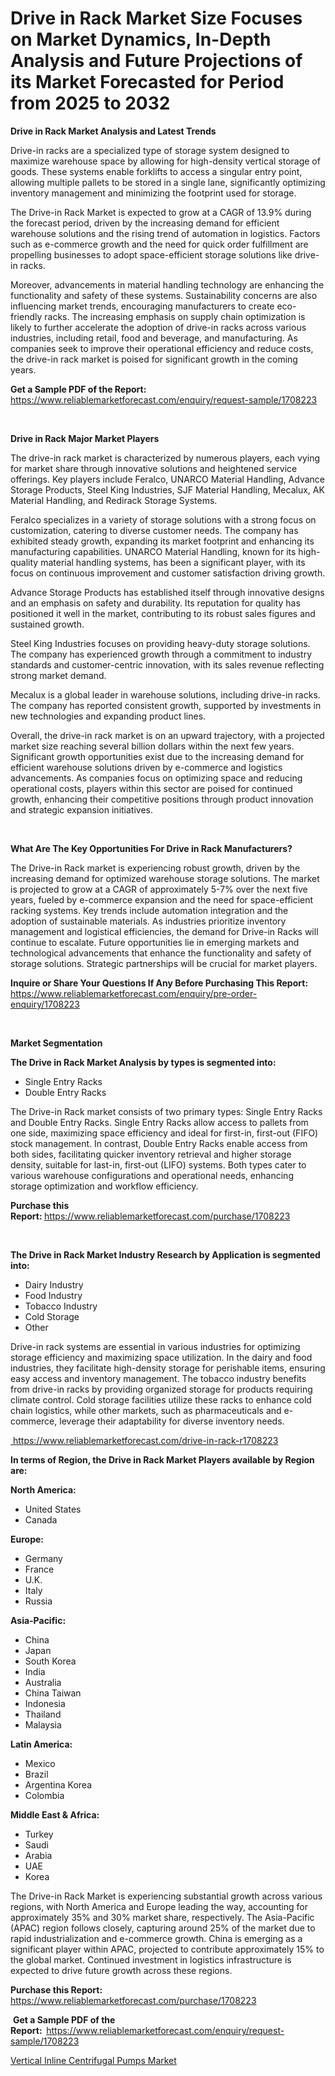 <p><h1>Drive in Rack Market Size Focuses on Market Dynamics, In-Depth Analysis and Future Projections of its Market Forecasted for Period from 2025 to 2032</h1></p><p><strong>Drive in Rack Market Analysis and Latest Trends</strong></p>
<p><p>Drive-in racks are a specialized type of storage system designed to maximize warehouse space by allowing for high-density vertical storage of goods. These systems enable forklifts to access a singular entry point, allowing multiple pallets to be stored in a single lane, significantly optimizing inventory management and minimizing the footprint used for storage.</p><p>The Drive-in Rack Market is expected to grow at a CAGR of 13.9% during the forecast period, driven by the increasing demand for efficient warehouse solutions and the rising trend of automation in logistics. Factors such as e-commerce growth and the need for quick order fulfillment are propelling businesses to adopt space-efficient storage solutions like drive-in racks. </p><p>Moreover, advancements in material handling technology are enhancing the functionality and safety of these systems. Sustainability concerns are also influencing market trends, encouraging manufacturers to create eco-friendly racks. The increasing emphasis on supply chain optimization is likely to further accelerate the adoption of drive-in racks across various industries, including retail, food and beverage, and manufacturing. As companies seek to improve their operational efficiency and reduce costs, the drive-in rack market is poised for significant growth in the coming years.</p></p>
<p><strong>Get a Sample PDF of the Report:&nbsp;</strong> <a href="https://www.reliablemarketforecast.com/enquiry/request-sample/1708223?utm_campaign=1169&utm_medium=2&utm_source=Github&utm_content=ia&utm_term=19022025&utm_id=drive-in-rack">https://www.reliablemarketforecast.com/enquiry/request-sample/1708223</a></p>
<p>&nbsp;</p>
<p><strong>Drive in Rack Major Market Players</strong></p>
<p><p>The drive-in rack market is characterized by numerous players, each vying for market share through innovative solutions and heightened service offerings. Key players include Feralco, UNARCO Material Handling, Advance Storage Products, Steel King Industries, SJF Material Handling, Mecalux, AK Material Handling, and Redirack Storage Systems.</p><p>Feralco specializes in a variety of storage solutions with a strong focus on customization, catering to diverse customer needs. The company has exhibited steady growth, expanding its market footprint and enhancing its manufacturing capabilities. UNARCO Material Handling, known for its high-quality material handling systems, has been a significant player, with its focus on continuous improvement and customer satisfaction driving growth. </p><p>Advance Storage Products has established itself through innovative designs and an emphasis on safety and durability. Its reputation for quality has positioned it well in the market, contributing to its robust sales figures and sustained growth.</p><p>Steel King Industries focuses on providing heavy-duty storage solutions. The company has experienced growth through a commitment to industry standards and customer-centric innovation, with its sales revenue reflecting strong market demand.</p><p>Mecalux is a global leader in warehouse solutions, including drive-in racks. The company has reported consistent growth, supported by investments in new technologies and expanding product lines. </p><p>Overall, the drive-in rack market is on an upward trajectory, with a projected market size reaching several billion dollars within the next few years. Significant growth opportunities exist due to the increasing demand for efficient warehouse solutions driven by e-commerce and logistics advancements. As companies focus on optimizing space and reducing operational costs, players within this sector are poised for continued growth, enhancing their competitive positions through product innovation and strategic expansion initiatives.</p></p>
<p>&nbsp;</p>
<p><strong>What Are The Key Opportunities For Drive in Rack Manufacturers?</strong></p>
<p><p>The Drive-in Rack market is experiencing robust growth, driven by the increasing demand for optimized warehouse storage solutions. The market is projected to grow at a CAGR of approximately 5-7% over the next five years, fueled by e-commerce expansion and the need for space-efficient racking systems. Key trends include automation integration and the adoption of sustainable materials. As industries prioritize inventory management and logistical efficiencies, the demand for Drive-in Racks will continue to escalate. Future opportunities lie in emerging markets and technological advancements that enhance the functionality and safety of storage solutions. Strategic partnerships will be crucial for market players.</p></p>
<p><strong>Inquire or Share Your Questions If Any Before Purchasing This Report:</strong> <a href="https://www.reliablemarketforecast.com/enquiry/pre-order-enquiry/1708223?utm_campaign=1169&utm_medium=2&utm_source=Github&utm_content=ia&utm_term=19022025&utm_id=drive-in-rack">https://www.reliablemarketforecast.com/enquiry/pre-order-enquiry/1708223</a></p>
<p>&nbsp;</p>
<p><strong>Market Segmentation</strong></p>
<p><strong>The Drive in Rack Market Analysis by types is segmented into:</strong></p>
<p><ul><li>Single Entry Racks</li><li>Double Entry Racks</li></ul></p>
<p><p>The Drive-in Rack market consists of two primary types: Single Entry Racks and Double Entry Racks. Single Entry Racks allow access to pallets from one side, maximizing space efficiency and ideal for first-in, first-out (FIFO) stock management. In contrast, Double Entry Racks enable access from both sides, facilitating quicker inventory retrieval and higher storage density, suitable for last-in, first-out (LIFO) systems. Both types cater to various warehouse configurations and operational needs, enhancing storage optimization and workflow efficiency.</p></p>
<p><strong>Purchase this Report:&nbsp;</strong><a href="https://www.reliablemarketforecast.com/purchase/1708223?utm_campaign=1169&utm_medium=2&utm_source=Github&utm_content=ia&utm_term=19022025&utm_id=drive-in-rack">https://www.reliablemarketforecast.com/purchase/1708223</a></p>
<p>&nbsp;</p>
<p><strong>The Drive in Rack Market Industry Research by Application is segmented into:</strong></p>
<p><ul><li>Dairy Industry</li><li>Food Industry</li><li>Tobacco Industry</li><li>Cold Storage</li><li>Other</li></ul></p>
<p><p>Drive-in rack systems are essential in various industries for optimizing storage efficiency and maximizing space utilization. In the dairy and food industries, they facilitate high-density storage for perishable items, ensuring easy access and inventory management. The tobacco industry benefits from drive-in racks by providing organized storage for products requiring climate control. Cold storage facilities utilize these racks to enhance cold chain logistics, while other markets, such as pharmaceuticals and e-commerce, leverage their adaptability for diverse inventory needs.</p></p>
<p><a href="https://www.reliablemarketforecast.com/drive-in-rack-r1708223?utm_campaign=1169&utm_medium=2&utm_source=Github&utm_content=ia&utm_term=19022025&utm_id=drive-in-rack">&nbsp;https://www.reliablemarketforecast.com/drive-in-rack-r1708223</a></p>
<p><strong>In terms of Region, the Drive in Rack Market Players available by Region are:</strong></p>
<p>
    <p> <strong> North America: </strong>
        <ul>
            <li>United States</li>
            <li>Canada</li>
        </ul>
        </p> 
    <p> <strong> Europe: </strong>
        <ul>
            <li>Germany</li>
            <li>France</li>
            <li>U.K.</li>
            <li>Italy</li>
            <li>Russia</li>
        </ul>
        </p> 
    <p> <strong> Asia-Pacific: </strong>
        <ul>
            <li>China</li>
            <li>Japan</li>
            <li>South Korea</li>
            <li>India</li>
            <li>Australia</li>
            <li>China Taiwan</li>
            <li>Indonesia</li>
            <li>Thailand</li>
            <li>Malaysia</li>
        </ul>
        </p> 
    <p> <strong> Latin America: </strong>
        <ul>
            <li>Mexico</li>
            <li>Brazil</li>
            <li>Argentina Korea</li>
            <li>Colombia</li>
        </ul>
        </p> 
    <p> <strong> Middle East & Africa: </strong>
        <ul>
            <li>Turkey</li>
            <li>Saudi</li>
            <li>Arabia</li>
            <li>UAE</li>
            <li>Korea</li>
        </ul>
    </p>
    </p>
<p><p>The Drive-in Rack Market is experiencing substantial growth across various regions, with North America and Europe leading the way, accounting for approximately 35% and 30% market share, respectively. The Asia-Pacific (APAC) region follows closely, capturing around 25% of the market due to rapid industrialization and e-commerce growth. China is emerging as a significant player within APAC, projected to contribute approximately 15% to the global market. Continued investment in logistics infrastructure is expected to drive future growth across these regions.</p></p>
<p><strong>Purchase this Report: </strong><a href="https://www.reliablemarketforecast.com/purchase/1708223?utm_campaign=1169&utm_medium=2&utm_source=Github&utm_content=ia&utm_term=19022025&utm_id=drive-in-rack">https://www.reliablemarketforecast.com/purchase/1708223</a></p>
<p>&nbsp;<strong>Get a Sample PDF of the Report:&nbsp;&nbsp;</strong><a href="https://www.reliablemarketforecast.com/enquiry/request-sample/1708223?utm_campaign=1169&utm_medium=2&utm_source=Github&utm_content=ia&utm_term=19022025&utm_id=drive-in-rack">https://www.reliablemarketforecast.com/enquiry/request-sample/1708223</a></p>
<p><strong></strong></p>
<p><p><a href="https://github.com/pizolina/Market-Research-Report-List-7/blob/main/vertical-inline-centrifugal-pumps-market.md?utm_campaign=1169&utm_medium=2&utm_source=Github&utm_content=ia&utm_term=19022025&utm_id=drive-in-rack">Vertical Inline Centrifugal Pumps Market</a></p></p>